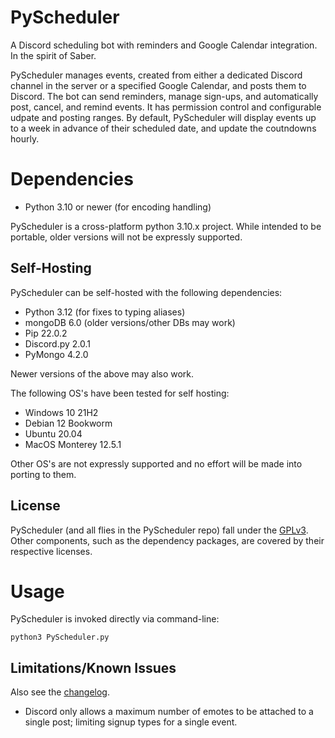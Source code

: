 # PyScheduler
A Discord scheduling bot with reminders and Google Calendar integration. In the
spirit of Saber.

PyScheduler manages events, created from either a dedicated Discord channel in
the server or a specified Google Calendar, and posts them to Discord.  The bot
can send reminders, manage sign-ups, and automatically post, cancel, and remind
events.  It has permission control and configurable udpate and posting ranges.
By default, PyScheduler will display events up to a week in advance of their
scheduled date, and update the coutndowns hourly.

# Dependencies
- Python 3.10 or newer (for encoding handling)

PyScheduler is a cross-platform python 3.10.x project.
While intended to be portable, older versions will not be expressly supported.

## Self-Hosting
PyScheduler can be self-hosted with the following dependencies:
- Python 3.12 (for fixes to typing aliases)
- mongoDB 6.0 (older versions/other DBs may work)
- Pip 22.0.2
- Discord.py 2.0.1
- PyMongo 4.2.0

Newer versions of the above may also work. 

The following OS's have been tested for self hosting:
- Windows 10 21H2
- Debian 12 Bookworm
- Ubuntu 20.04
- MacOS Monterey 12.5.1

Other OS's are not expressly supported and no effort will be made into porting
to them.

## License
PyScheduler (and all flies in the PyScheduler repo) fall under the [GPLv3](LICENSE.md).
Other components, such as the dependency packages, are covered by their respective licenses.

# Usage
PyScheduler is invoked directly via command-line:
```
python3 PyScheduler.py
```

## Limitations/Known Issues
Also see the [changelog](CHANGELOG.md).
- Discord only allows a maximum number of emotes to be attached to a single
  post; limiting signup types for a single event.
